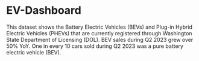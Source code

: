 # EV-Dashboard
This dataset shows the Battery Electric Vehicles (BEVs) and Plug-in Hybrid Electric Vehicles (PHEVs) that are currently registered through Washington State Department of Licensing (DOL). BEV sales during Q2 2023 grew over 50% YoY. One in every 10 cars sold during Q2 2023 was a pure battery electric vehicle (BEV). 
